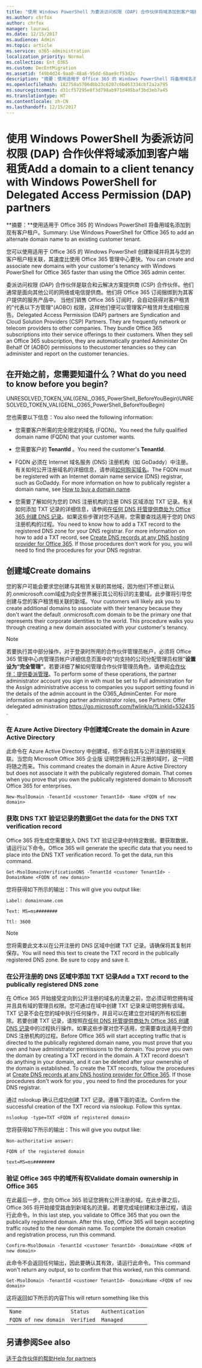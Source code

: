 ```yaml
---
title: "使用 Windows PowerShell 为委派访问权限 (DAP) 合作伙伴将域添加到客户端租赁"
ms.author: chrfox
author: chrfox
manager: laurawi
ms.date: 12/15/2017
ms.audience: Admin
ms.topic: article
ms.service: o365-administration
localization_priority: Normal
ms.collection: Ent_O365
ms.custom: DecEntMigration
ms.assetid: f49b4d24-9aa0-48a6-95dd-6bae9cf53d2c
description: "摘要：使用适用于 Office 365 的 Windows PowerShell 将备用域名添加到现有的客户租户。"
ms.openlocfilehash: 182750a5706dbb23c6207c6bd63334cbf2a2a795
ms.sourcegitcommit: d31cf57295e8f3d798ab971d405baf3bd3eb7a45
ms.translationtype: HT
ms.contentlocale: zh-CN
ms.lasthandoff: 12/15/2017
---
```

# <a name="add-a-domain-to-a-client-tenancy-with-windows-powershell-for-delegated-access-permission-dap-partners"></a><span data-ttu-id="2076f-103">使用 Windows PowerShell 为委派访问权限 (DAP) 合作伙伴将域添加到客户端租赁</span><span class="sxs-lookup"><span data-stu-id="2076f-103">Add a domain to a client tenancy with Windows PowerShell for Delegated Access Permission (DAP) partners</span></span>

 <span data-ttu-id="2076f-104">**摘要：**使用适用于 Office 365 的 Windows PowerShell 将备用域名添加到现有客户租户。</span><span class="sxs-lookup"><span data-stu-id="2076f-104">Summary: Use Windows PowerShell for Office 365 to add an alternate domain name to an existing customer tenant.</span></span>
  
<span data-ttu-id="2076f-105">您可以使用适用于 Office 365 的 Windows PowerShell 创建新域并将其与您的客户租户相关联，其速度比使用 Office 365 管理中心要快。</span><span class="sxs-lookup"><span data-stu-id="2076f-105">You can create and associate new domains with your customer's tenancy with Windows PowerShell for Office 365 faster than using the Office 365 admin center.</span></span>
  
<span data-ttu-id="2076f-p101">委派访问权限 (DAP) 合作伙伴是联合和云解决方案提供商 (CSP) 合作伙伴。他们通常是面向其他公司的网络或电信提供商。他们将 Office 365 订阅捆绑到为其客户提供的服务产品中。 当他们销售 Office 365 订阅时，会自动获得对客户租赁的"代表以下方管理"(AOBO) 权限，这样他们便可以管理客户租赁并生成相应报告。</span><span class="sxs-lookup"><span data-stu-id="2076f-p101">Delegated Access Permission (DAP) partners are Syndication and Cloud Solution Providers (CSP) Partners. They are frequently network or telecom providers to other companies. They bundle Office 365 subscriptions into their service offerings to their customers. When they sell an Office 365 subscription, they are automatically granted Administer On Behalf Of (AOBO) permissions to thecustomer tenancies so they can administer and report on the customer tenancies.</span></span>
## <a name="what-do-you-need-to-know-before-you-begin"></a><span data-ttu-id="2076f-110">在开始之前，您需要知道什么？</span><span class="sxs-lookup"><span data-stu-id="2076f-110">What do you need to know before you begin?</span></span>

<span data-ttu-id="2076f-111">UNRESOLVED_TOKEN_VAL(GENL_O365_PowerShell_BeforeYouBegin)</span><span class="sxs-lookup"><span data-stu-id="2076f-111">UNRESOLVED_TOKEN_VAL(GENL_O365_PowerShell_BeforeYouBegin)</span></span>
  
<span data-ttu-id="2076f-112">您也需要以下信息：</span><span class="sxs-lookup"><span data-stu-id="2076f-112">You also need the following information:</span></span>
  
- <span data-ttu-id="2076f-113">您需要客户所需的完全限定的域名 (FQDN)。</span><span class="sxs-lookup"><span data-stu-id="2076f-113">You need the fully qualified domain name (FQDN) that your customer wants.</span></span>
    
- <span data-ttu-id="2076f-114">您需要客户的 **TenantId** 。</span><span class="sxs-lookup"><span data-stu-id="2076f-114">You need the customer's **TenantId**.</span></span>
    
- <span data-ttu-id="2076f-p102">FQDN 必须在 Internet 域名服务 (DNS) 注册机构（如 GoDaddy）中注册。有关如何公开注册域名的详细信息，请参阅[如何购买域名](https://go.microsoft.com/fwlink/p/?LinkId=532541)。</span><span class="sxs-lookup"><span data-stu-id="2076f-p102">The FQDN must be registered with an Internet domain name service (DNS) registrar, such as GoDaddy. For more information on how to publically register a domain name, see [How to buy a domain name](https://go.microsoft.com/fwlink/p/?LinkId=532541).</span></span>
    
- <span data-ttu-id="2076f-p103">您需要了解如何为您的 DNS 注册机构的注册 DNS 区域添加 TXT 记录。有关如何添加 TXT 记录的详细信息，请参阅[在任何 DNS 托管提供商处为 Office 365 创建 DNS 记录](https://go.microsoft.com/fwlink/p/?LinkId=532542)。如果这些步骤对您不适用，您需要查找适用于您的 DNS 注册机构的过程。</span><span class="sxs-lookup"><span data-stu-id="2076f-p103">You need to know how to add a TXT record to the registered DNS zone for your DNS registrar. For more information on how to add a TXT record, see [Create DNS records at any DNS hosting provider for Office 365](https://go.microsoft.com/fwlink/p/?LinkId=532542). If those procedures don't work for you, you will need to find the procedures for your DNS registrar.</span></span>
    
## <a name="create-domains"></a><span data-ttu-id="2076f-120">创建域</span><span class="sxs-lookup"><span data-stu-id="2076f-120">Create domains</span></span>

 <span data-ttu-id="2076f-p104">您的客户可能会要求您创建与其租赁关联的其他域，因为他们不想让默认的<domain>.onmicrosoft.com域成为向全世界展示其公司标识的主要域。此步骤将引导您创建与您的客户租赁相关联的新域。</span><span class="sxs-lookup"><span data-stu-id="2076f-p104">Your customers will likely ask you to create additional domains to associate with their tenancy because they don't want the default <domain>.onmicrosoft.com domain to be the primary one that represents their corporate identities to the world. This procedure walks you through creating a new domain associated with your customer's tenancy.</span></span>
  
> [!NOTE]
> <span data-ttu-id="2076f-p105">若要执行其中部分操作，对于登录时所用的合作伙伴管理员帐户，必须将 Office 365 管理中心内管理员帐户详细信息页面中的“向支持的公司分配管理员权限”****设置设为“完全管理”****。若要详细了解如何管理合作伙伴管理员角色，请参阅[合作伙伴：提供委派管理](https://go.microsoft.com/fwlink/p/?LinkId=532435)。</span><span class="sxs-lookup"><span data-stu-id="2076f-p105">To perform some of these operations, the partner administrator account you sign in with must be set to Full administration  for the Assign administrative access to companies you support  setting found in the details of the admin account in the O365_AdminCenter. For more information on managing partner administrator roles, see  Partners: Offer delegated administration https://go.microsoft.com/fwlink/p/?LinkId=532435 .</span></span> 
  
### <a name="create-the-domain-in-azure-active-directory"></a><span data-ttu-id="2076f-125">在 Azure Active Directory 中创建域</span><span class="sxs-lookup"><span data-stu-id="2076f-125">Create the domain in Azure Active Directory</span></span>

<span data-ttu-id="2076f-p106">此命令在 Azure Active Directory 中创建域，但不会将其与公开注册的域相关联。当您向 Microsoft Office 365 企业版 证明您拥有公开注册的域时，这一问题将随之而来。</span><span class="sxs-lookup"><span data-stu-id="2076f-p106">This command creates the domain in Azure Active Directory but does not associate it with the publically registered domain. That comes when you prove that you own the publically registered domain to Microsoft Office 365 for enterprises.</span></span>
  
```
New-MsolDomain -TenantId <customer TenantId> -Name <FQDN of new domain>
```

### <a name="get-the-data-for-the-dns-txt-verification-record"></a><span data-ttu-id="2076f-128">获取 DNS TXT 验证记录的数据</span><span class="sxs-lookup"><span data-stu-id="2076f-128">Get the data for the DNS TXT verification record</span></span>

 <span data-ttu-id="2076f-p107">Office 365 将生成您需要放入 DNS TXT 验证记录中的特定数据。要获取数据，请运行以下命令。</span><span class="sxs-lookup"><span data-stu-id="2076f-p107">Office 365 will generate the specific data that you need to place into the DNS TXT verification record. To get the data, run this command.</span></span>
  
```
Get-MsolDomainVerificationDNS -TenantId <customer TenantId> -DomainName <FQDN of new domain>
```

<span data-ttu-id="2076f-131">您将获得如下所示的输出：</span><span class="sxs-lookup"><span data-stu-id="2076f-131">This will give you output like:</span></span>
  
 `Label: domainname.com`
  
 `Text: MS=ms########`
  
 `Ttl: 3600`
  
> [!NOTE]
> <span data-ttu-id="2076f-p108">您将需要此文本以在公开注册的 DNS 区域中创建 TXT 记录。请确保将其复制并保存。</span><span class="sxs-lookup"><span data-stu-id="2076f-p108">You will need this text to create the TXT record in the publically registered DNS zone. Be sure to copy and save it.</span></span> 
  
### <a name="add-a-txt-record-to-the-publically-registered-dns-zone"></a><span data-ttu-id="2076f-134">在公开注册的 DNS 区域中添加 TXT 记录</span><span class="sxs-lookup"><span data-stu-id="2076f-134">Add a TXT record to the publically registered DNS zone</span></span>

<span data-ttu-id="2076f-p109">在 Office 365 开始接受定向到公开注册的域名的流量之前，您必须证明您拥有域并且具有域的管理员权限。您可通过在域中创建 TXT 记录来证明您拥有该域。TXT 记录不会在您的域中执行任何操作，并且可以在建立您对域的所有权后删除。若要创建 TXT 记录，请按照[在任何 DNS 托管提供商处为 Office 365 创建 DNS 记录](https://go.microsoft.com/fwlink/p/?LinkId=532542)中的过程执行操作。如果这些步骤对您不适用，您需要查找适用于您的 DNS 注册机构的过程。</span><span class="sxs-lookup"><span data-stu-id="2076f-p109">Before Office 365 will start accepting traffic that is directed to the publically registered domain name, you must prove that you own and have administrator permissions to the domain. You prove you own the domain by creating a TXT record in the domain. A TXT record doesn't do anything in your domain, and it can be deleted after your ownership of the domain is established. To create the TXT records, follow the procedures at [Create DNS records at any DNS hosting provider for Office 365](https://go.microsoft.com/fwlink/p/?LinkId=532542). If those procedures don't work for you , you need to find the procedures for your DNS registrar.</span></span>
  
<span data-ttu-id="2076f-p110">通过 nslookup 确认已成功创建 TXT 记录。遵循下面的语法。</span><span class="sxs-lookup"><span data-stu-id="2076f-p110">Confirm the successful creation of the TXT record via nslookup. Follow this syntax.</span></span>
  
```
nslookup -type=TXT <FQDN of registered domain>
```

<span data-ttu-id="2076f-142">您将获得如下所示的输出：</span><span class="sxs-lookup"><span data-stu-id="2076f-142">This will give you output like:</span></span>
  
 `Non-authoritative answer:`
  
 `FQDN of the registered domain`
  
 `text=MS=ms########`
  
### <a name="validate-domain-ownership-in-office-365"></a><span data-ttu-id="2076f-143">验证 Office 365 中的域所有权</span><span class="sxs-lookup"><span data-stu-id="2076f-143">Validate domain ownership in Office 365</span></span>

<span data-ttu-id="2076f-p111">在此最后一步，您向 Office 365 验证您拥有公开注册的域。在此步骤之后，Office 365 将开始接受路由到新域名的流量。若要完成域创建和注册过程，请运行此命令。</span><span class="sxs-lookup"><span data-stu-id="2076f-p111">In this last step, you validate to Office 365 that you own the publically registered domain. After this step, Office 365 will begin accepting traffic routed to the new domain name. To complete the domain creation and registration process, run this command.</span></span> 
  
```
Confirm-MsolDomain -TenantId <customer TenantId> -DomainName <FQDN of new domain>
```

<span data-ttu-id="2076f-147">此命令不会返回任何输出，因此要确认其有效，请运行此命令。</span><span class="sxs-lookup"><span data-stu-id="2076f-147">This command won't return any output, so to confirm that this worked, run this command.</span></span>
  
```
Get-MsolDomain -TenantId <customer TenantId> -DomainName <FQDN of new domain>
```

<span data-ttu-id="2076f-148">这将返回如下所示的内容</span><span class="sxs-lookup"><span data-stu-id="2076f-148">This will return something like this</span></span>
  
||||
|:-----|:-----|:-----|
| `Name` <br/> | `Status` <br/> | `Authentication` <br/> |
| `FQDN of new domain` <br/> | `Verified` <br/> | `Managed` <br/> |
   
## <a name="see-also"></a><span data-ttu-id="2076f-149">另请参阅</span><span class="sxs-lookup"><span data-stu-id="2076f-149">See also</span></span>

#### 

[<span data-ttu-id="2076f-150">适于合作伙伴的帮助</span><span class="sxs-lookup"><span data-stu-id="2076f-150">Help for partners</span></span>](https://go.microsoft.com/fwlink/p/?LinkID=533477)

